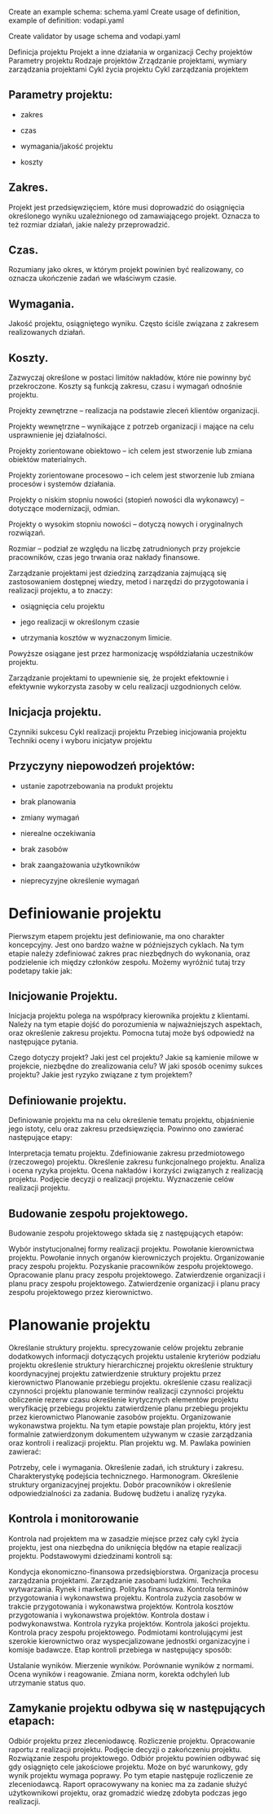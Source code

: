 Create an example schema: schema.yaml
Create usage of definition, example of definition: vodapi.yaml

Create validator by usage schema and vodapi.yaml 


Definicja projektu
Projekt a inne działania w organizacji
Cechy projektów
Parametry projektu
Rodzaje projektów
Zrządzanie projektami, wymiary zarządzania projektami
Cykl życia projektu
Cykl zarządzania projektem

## Parametry projektu:

- zakres

- czas

- wymagania/jakość projektu

- koszty


## Zakres.

Projekt jest przedsięwzięciem, które musi doprowadzić do osiągnięcia określonego wyniku uzależnionego od zamawiającego projekt. Oznacza to też rozmiar działań, jakie należy przeprowadzić.

## Czas.

Rozumiany jako okres, w którym projekt powinien być realizowany, co oznacza ukończenie zadań we właściwym czasie.

## Wymagania.

Jakość projektu, osiągniętego wyniku. Często ściśle związana z zakresem realizowanych działań.

## Koszty.

Zazwyczaj określone w postaci limitów nakładów, które nie powinny być przekroczone. Koszty są funkcją zakresu, czasu i wymagań odnośnie projektu.


Projekty zewnętrzne – realizacja na podstawie zleceń klientów organizacji.

Projekty wewnętrzne – wynikające z potrzeb organizacji i mające na celu usprawnienie jej działalności.

Projekty zorientowane obiektowo – ich celem jest stworzenie lub zmiana obiektów materialnych.

Projekty zorientowane procesowo – ich celem jest stworzenie lub zmiana procesów i systemów działania.

Projekty o niskim stopniu nowości (stopień nowości dla wykonawcy) – dotyczące modernizacji, odmian.

Projekty o wysokim stopniu nowości – dotyczą nowych i oryginalnych rozwiązań.

Rozmiar – podział ze względu na liczbę zatrudnionych przy projekcie pracowników, czas jego trwania oraz nakłady finansowe.

Zarządzanie projektami jest dziedziną zarządzania zajmującą się zastosowaniem dostępnej wiedzy, metod i narzędzi do przygotowania i realizacji projektu, a to znaczy:

- osiągnięcia celu projektu

- jego realizacji w określonym czasie

- utrzymania kosztów w wyznaczonym limicie.

Powyższe osiągane jest przez harmonizację współdziałania uczestników projektu.

Zarządzanie projektami to upewnienie się, że projekt efektownie i efektywnie wykorzysta zasoby w celu realizacji uzgodnionych celów.

## Inicjacja projektu.

Czynniki sukcesu
Cykl realizacji projektu
Przebieg inicjowania projektu
Techniki oceny i wyboru inicjatyw projektu


## Przyczyny niepowodzeń projektów:

- ustanie zapotrzebowania na produkt projektu

- brak planowania

- zmiany wymagań

- nierealne oczekiwania

- brak zasobów

- brak zaangażowania użytkowników

- nieprecyzyjne określenie wymagań



# Definiowanie projektu
Pierwszym etapem projektu jest definiowanie, ma ono charakter koncepcyjny. Jest ono bardzo ważne w późniejszych cyklach. Na tym etapie należy zdefiniować zakres prac niezbędnych do wykonania, oraz podzielenie ich między członków zespołu. Możemy wyróżnić tutaj trzy podetapy takie jak:



## Inicjowanie Projektu.
Inicjacja projektu polega na współpracy kierownika projektu z klientami. Należy na tym etapie dojść do porozumienia w najważniejszych aspektach, oraz określenie zakresu projektu. Pomocna tutaj może byś odpowiedź na następujące pytania.

Czego dotyczy projekt?
Jaki jest cel projektu?
Jakie są kamienie milowe w projekcie, niezbędne do zrealizowania celu?
W jaki sposób ocenimy sukces projektu?
Jakie jest ryzyko związane z tym projektem?

## Definiowanie projektu.
Definiowanie projektu ma na celu określenie tematu projektu, objaśnienie jego istoty, celu oraz zakresu przedsięwzięcia. Powinno ono zawierać następujące etapy:

Interpretacja tematu projektu.
Zdefiniowanie zakresu przedmiotowego (rzeczowego) projektu.
Określenie zakresu funkcjonalnego projektu.
Analiza i ocena ryzyka projektu.
Ocena nakładów i korzyści związanych z realizacją projektu.
Podjęcie decyzji o realizacji projektu.
Wyznaczenie celów realizacji projektu.

## Budowanie zespołu projektowego.
Budowanie zespołu projektowego składa się z następujących etapów:

Wybór instytucjonalnej formy realizacji projektu.
Powołanie kierownictwa projektu.
Powołanie innych organów kierowniczych projektu.
Organizowanie pracy zespołu projektu.
Pozyskanie pracowników zespołu projektowego.
Opracowanie planu pracy zespołu projektowego.
Zatwierdzenie organizacji i planu pracy zespołu projektowego.
Zatwierdzenie organizacji i planu pracy zespołu projektowego przez kierownictwo.

# Planowanie projektu

Określanie struktury projektu.
sprecyzowanie celów projektu
zebranie dodatkowych informacji dotyczących projektu
ustalenie kryteriów podziału projektu
określenie struktury hierarchicznej projektu
określenie struktury koordynacyjnej projektu
zatwierdzenie struktury projektu przez kierownictwo
Planowanie przebiegu projektu.
określenie czasu realizacji czynności projektu
planowanie terminów realizacji czynności projektu
obliczenie rezerw czasu
określenie krytycznych elementów projektu
weryfikację przebiegu projektu
zatwierdzenie planu przebiegu projektu przez kierownictwo
Planowanie zasobów projektu.
Organizowanie wykonawstwa projektu.
Na tym etapie powstaje plan projektu, który jest formalnie zatwierdzonym dokumentem używanym w czasie zarządzania oraz kontroli i realizacji projektu. Plan projektu wg. M. Pawlaka powinien zawierać:

Potrzeby, cele i wymagania.
Określenie zadań, ich struktury i zakresu.
Charakterystykę podejścia technicznego.
Harmonogram.
Określenie struktury organizacyjnej projektu.
Dobór pracowników i określenie odpowiedzialności za zadania.
Budowę budżetu i analizę ryzyka.


## Kontrola i monitorowanie
Kontrola nad projektem ma w zasadzie miejsce przez cały cykl życia projektu, jest ona niezbędna do uniknięcia błędów na etapie realizacji projektu. Podstawowymi dziedzinami kontroli są:

Kondycja ekonomiczno-finansowa przedsiębiorstwa.
Organizacja procesu zarządzania projektami.
Zarządzanie zasobami ludzkimi.
Technika wytwarzania.
Rynek i marketing.
Polityka finansowa.
Kontrola terminów przygotowania i wykonawstwa projektu.
Kontrola zużycia zasobów w trakcie przygotowania i wykonawstwa projektów.
Kontrola kosztów przygotowania i wykonawstwa projektów.
Kontrola dostaw i podwykonawstwa.
Kontrola ryzyka projektów.
Kontrola jakości projektu.
Kontrola pracy zespołu projektowego.
Podmiotami kontrolującymi jest szerokie kierownictwo oraz wyspecjalizowane jednostki organizacyjne i komisje badawcze. Etap kontroli przebiega w następujący sposób:

Ustalanie wyników.
Mierzenie wyników.
Porównanie wyników z normami.
Ocena wyników i reagowanie.
Zmiana norm, korekta odchyleń lub utrzymanie status quo.

## Zamykanie projektu odbywa się w następujących etapach:

Odbiór projektu przez zleceniodawcę.
Rozliczenie projektu.
Opracowanie raportu z realizacji projektu.
Podjęcie decyzji o zakończeniu projektu.
Rozwiązanie zespołu projektowego.
Odbiór projektu powinien odbywać się gdy osiągnięto cele jakościowe projektu. Może on być warunkowy, gdy wynik projektu wymaga poprawy. Po tym etapie następuje rozliczenie ze zleceniodawcą. Raport opracowywany na koniec ma za zadanie służyć użytkownikowi projektu, oraz gromadzić wiedzę zdobyta podczas jego realizacji.

